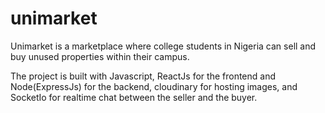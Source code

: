 # unimarket
Unimarket is a marketplace where college students in Nigeria can sell and buy unused properties within their campus.

The project is built with Javascript, ReactJs for the frontend and Node(ExpressJs) for the backend, cloudinary for hosting images, and SocketIo for realtime chat between the seller and the buyer.
